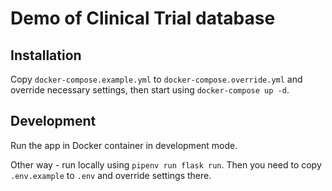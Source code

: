 # Demo of Clinical Trial database

## Installation

Copy `docker-compose.example.yml` to `docker-compose.override.yml` and override necessary settings, then start using `docker-compose up -d`.

## Development

Run the app in Docker container in development mode.

Other way - run locally using `pipenv run flask run`.
Then you need to copy `.env.example` to `.env` and override settings there.
